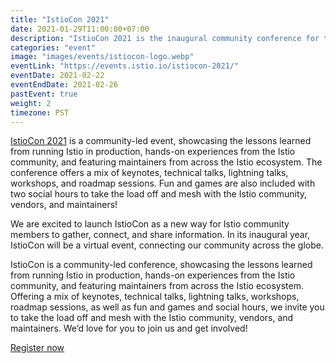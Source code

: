 ```yaml
---
title: "IstioCon 2021"
date: 2021-01-29T11:00:00+07:00
description: "IstioCon 2021 is the inaugural community conference for the industry's most popular service mesh."
categories: "event"
image: "images/events/istiocon-logo.webp"
eventLink: "https://events.istio.io/istiocon-2021/"
eventDate: 2021-02-22
eventEndDate: 2021-02-26
pastEvent: true
weight: 2
timezone: PST
---
```


[IstioCon 2021](https://events.istio.io/istiocon-2021/) is a community-led event, showcasing the lessons learned from running Istio in production, hands-on experiences from the Istio community, and featuring maintainers from across the Istio ecosystem. The conference offers a mix of keynotes, technical talks, lightning talks, workshops, and roadmap sessions. Fun and games are also included with two social hours to take the load off and mesh with the Istio community, vendors, and maintainers!

We are excited to launch IstioCon as a new way for Istio community members to gather, connect, and share information. In its inaugural year, IstioCon will be a virtual event, connecting our community across the globe.

IstioCon is a community-led conference, showcasing the lessons learned from running Istio in production, hands-on experiences from the Istio community, and featuring maintainers from across the Istio ecosystem. Offering a mix of keynotes, technical talks, lightning talks, workshops, roadmap sessions, as well as fun and games and social hours, we invite you to take the load off and mesh with the Istio community, vendors, and maintainers. We’d love for you to join us and get involved!

[Register now](https://events.istio.io/istiocon-2021/)
